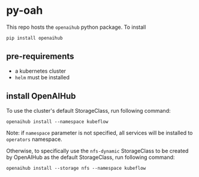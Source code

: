 # py-oah

This repo hosts the `openaihub` python package. To install

```command line
pip install openaihub
```

## pre-requirements

* a kubernetes cluster
* `helm` must be installed

## install OpenAIHub

To use the cluster's default StorageClass, run following command:

```command line
openaihub install --namespace kubeflow
```

Note: if `namespace` parameter is not specified, all services will be installed to `operators` namespace.

Otherwise, to specifically use the `nfs-dynamic` StorageClass to be created by OpenAIHub as the default StorageClass, run following command:

```command line
openaihub install --storage nfs --namespace kubeflow
```